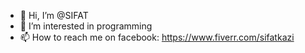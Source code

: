 - 👋 Hi, I’m @SIFAT
- 👀 I’m interested in programming
- 📫 How to reach me on facebook: https://www.fiverr.com/sifatkazi

<!---
SIFAT69/SIFAT69 is a ✨ special ✨ repository because its `README.md` (this file) appears on your GitHub profile.
You can click the Preview link to take a look at your changes.
--->

